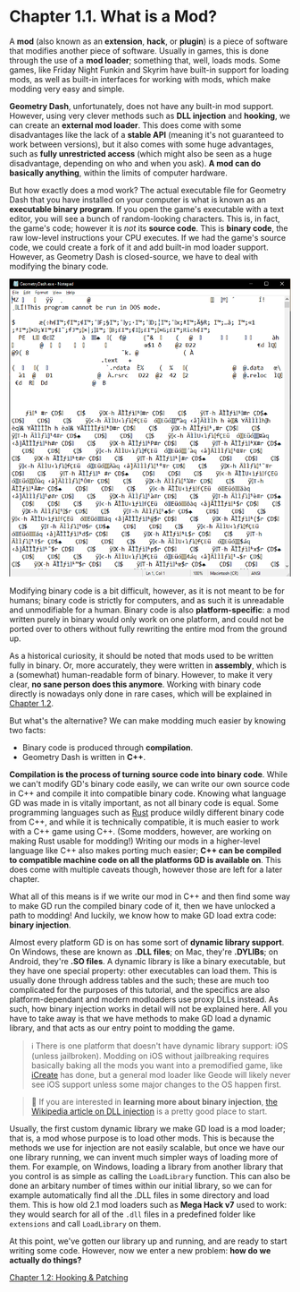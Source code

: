 # Chapter 1.1. What is a Mod?

A **mod** (also known as an **extension**, **hack**, or **plugin**) is a piece of software that modifies another piece of software. Usually in games, this is done through the use of a **mod loader**; something that, well, loads mods. Some games, like Friday Night Funkin and Skyrim have built-in support for loading mods, as well as built-in interfaces for working with mods, which make modding very easy and simple.

**Geometry Dash**, unfortunately, does not have any built-in mod support. However, using very clever methods such as **DLL injection** and **hooking**, we can create an **external mod loader**. This does come with some disadvantages like the lack of a **stable API** (meaning it's not guaranteed to work between versions), but it also comes with some huge advantages, such as **fully unrestricted access** (which might also be seen as a huge disadvantage, depending on who and when you ask). **A mod can do basically anything**, within the limits of computer hardware.

But how exactly does a mod work? The actual executable file for Geometry Dash that you have installed on your computer is what is known as an **executable binary program**. If you open the game's executable with a text editor, you will see a bunch of random-looking characters. This is, in fact, the game's code; however it is _not_ its **source code**. This is **binary code**, the raw low-level instructions your CPU executes. If we had the game's source code, we could create a fork of it and add built-in mod loader support. However, as Geometry Dash is closed-source, we have to deal with modifying the binary code.

![Image showcasing GeometryDash.exe open in Notepad, showing garbled characters that are the game's binary code interpreted as ASCII](/assets/gd_in_notepad.png)

Modifying binary code is a bit difficult, however, as it is not meant to be for humans; binary code is strictly for computers, and as such it is unreadable and unmodifiable for a human. Binary code is also **platform-specific**: a mod written purely in binary would only work on one platform, and could not be ported over to others without fully rewriting the entire mod from the ground up.

As a historical curiosity, it should be noted that mods used to be written fully in binary. Or, more accurately, they were written in **assembly**, which is a (somewhat) human-readable form of binary. However, to make it very clear, **no sane person does this anymore**. Working with binary code directly is nowadays only done in rare cases, which will be explained in [Chapter 1.2](/handbook/vol1/chap1_2.md).

But what's the alternative? We can make modding much easier by knowing two facts:

 - Binary code is produced through **compilation**.
 - Geometry Dash is written in **C++**.

**Compilation is the process of turning source code into binary code**. While we can't modify GD's binary code easily, we can write our own source code in C++ and compile it into compatible binary code. Knowing what language GD was made in is vitally important, as not all binary code is equal. Some programming languages such as [Rust](https://www.rust-lang.org/) produce wildly different binary code from C++, and while it is technically compatible, it is much easier to work with a C++ game using C++. (Some modders, however, are working on making Rust usable for modding!) Writing our mods in a higher-level language like C++ also makes porting much easier; **C++ can be compiled to compatible machine code on all the platforms GD is available on**. This does come with multiple caveats though, however those are left for a later chapter.

What all of this means is if we write our mod in C++ and then find some way to make GD run the compiled binary code of it, then we have unlocked a path to modding! And luckily, we know how to make GD load extra code: **binary injection**.

Almost every platform GD is on has some sort of **dynamic library support**. On Windows, these are known as **.DLL files**; on Mac, they're **.DYLIBs**; on Android, they're **.SO files**. A dynamic library is like a binary executable, but they have one special property: other executables can load them. This is usually done through address tables and the such; these are much too complicated for the purposes of this tutorial, and the specifics are also platform-dependant and modern modloaders use proxy DLLs instead. As such, how binary injection works in detail will not be explained here. All you have to take away is that we have methods to make GD load a dynamic library, and that acts as our entry point to modding the game.

> :information_source: There is one platform that doesn't have dynamic library support: iOS (unless jailbroken). Modding on iOS without jailbreaking requires basically baking all the mods you want into a premodified game, like [iCreate](https://icreate.pro/) has done, but a general mod loader like Geode will likely never see iOS support unless some major changes to the OS happen first.

> :green_book: If you are interested in **learning more about binary injection**, [the Wikipedia article on DLL injection](https://en.m.wikipedia.org/wiki/DLL_injection) is a pretty good place to start. 

Usually, the first custom dynamic library we make GD load is a mod loader; that is, a mod whose purpose is to load other mods. This is because the methods we use for injection are not easily scalable, but once we have our one library running, we can invent much simpler ways of loading more of them. For example, on Windows, loading a library from another library that you control is as simple as calling the `LoadLibrary` function. This can also be done an arbitary number of times within our initial library, so we can for example automatically find all the .DLL files in some directory and load them. This is how old 2.1 mod loaders such as **Mega Hack v7** used to work: they would search for all of the `.dll` files in a predefined folder like `extensions` and call `LoadLibrary` on them.

At this point, we've gotten our library up and running, and are ready to start writing some code. However, now we enter a new problem: **how do we actually do things?**

[Chapter 1.2: Hooking & Patching](/handbook/vol1/chap1_2.md)
